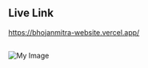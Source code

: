 ## Live Link
<https://bhojanmitra-website.vercel.app/>

## 
![My Image](https://i.ibb.co/fHFCv4c/bhojanmitra-website-vercel-app-1.png)
